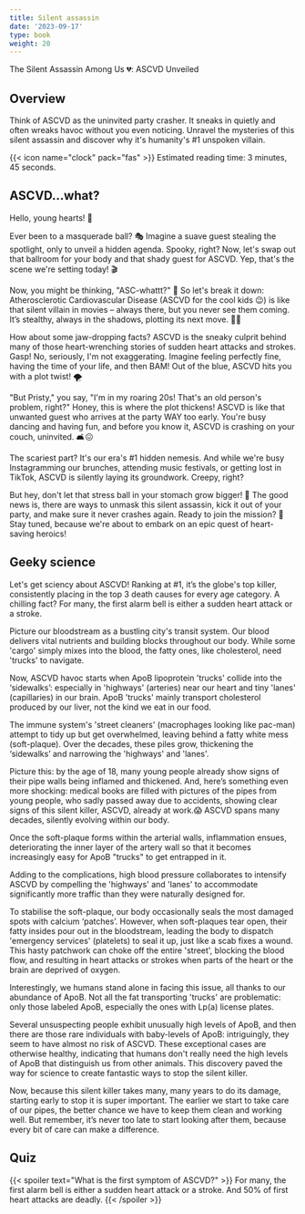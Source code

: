 ```yaml
---
title: Silent assassin
date: '2023-09-17'
type: book
weight: 20
---
```


The Silent Assassin Among Us 💔: ASCVD Unveiled   

<!--more-->

## Overview
Think of ASCVD as the uninvited party crasher. It sneaks in quietly and often wreaks havoc without you even noticing. Unravel the mysteries of this silent assassin and discover why it's humanity's #1 unspoken villain.

{{< icon name="clock" pack="fas" >}} Estimated reading time: 3 minutes, 45 seconds.

## ASCVD...what?

Hello, young hearts! 🌟

Ever been to a masquerade ball? 🎭 Imagine a suave guest stealing the spotlight, only to unveil a hidden agenda. Spooky, right? Now, let's swap out that ballroom for your body and that shady guest for ASCVD. Yep, that's the scene we're setting today! 🎬

Now, you might be thinking, "ASC-whattt?" 🤨 So let's break it down: Atherosclerotic Cardiovascular Disease (ASCVD for the cool kids 😉) is like that silent villain in movies – always there, but you never see them coming. It’s stealthy, always in the shadows, plotting its next move. 🕵️‍♀️

How about some jaw-dropping facts? ASCVD is the sneaky culprit behind many of those heart-wrenching stories of sudden heart attacks and strokes. Gasp! No, seriously, I'm not exaggerating. Imagine feeling perfectly fine, having the time of your life, and then BAM! Out of the blue, ASCVD hits you with a plot twist! 🌪️

"But Pristy," you say, "I'm in my roaring 20s! That's an old person's problem, right?" Honey, this is where the plot thickens! ASCVD is like that unwanted guest who arrives at the party WAY too early. You're busy dancing and having fun, and before you know it, ASCVD is crashing on your couch, uninvited. 🛋️😖

The scariest part? It's our era's #1 hidden nemesis. And while we're busy Instagramming our brunches, attending music festivals, or getting lost in TikTok, ASCVD is silently laying its groundwork. Creepy, right?

But hey, don't let that stress ball in your stomach grow bigger! 🎈 The good news is, there are ways to unmask this silent assassin, kick it out of your party, and make sure it never crashes again. Ready to join the mission? 🚀 Stay tuned, because we're about to embark on an epic quest of heart-saving heroics!

## Geeky science

Let's get sciency about ASCVD! Ranking at #1, it’s the globe's top killer, consistently placing in the top 3 death causes for every age category. A chilling fact? For many, the first alarm bell is either a sudden heart attack or a stroke.

Picture our bloodstream as a bustling city's transit system. Our blood delivers vital nutrients and building blocks throughout our body. While some 'cargo' simply mixes into the blood, the fatty ones, like cholesterol, need 'trucks' to navigate.

Now, ASCVD havoc starts when ApoB lipoprotein 'trucks' collide into the ‘sidewalks’: especially in 'highways' (arteries) near our heart and tiny 'lanes' (capillaries) in our brain. ApoB 'trucks' mainly transport cholesterol produced by our liver, not the kind we eat in our food.

The immune system's 'street cleaners' (macrophages looking like pac-man) attempt to tidy up but get overwhelmed, leaving behind a fatty white mess (soft-plaque). Over the decades, these piles grow, thickening the ‘sidewalks’ and narrowing the 'highways' and 'lanes'.

Picture this: by the age of 18, many young people already show signs of their pipe walls being inflamed and thickened. And, here’s something even more shocking: medical books are filled with pictures of the pipes from young people, who sadly passed away due to accidents, showing clear signs of this silent killer, ASCVD, already at work.😱
ASCVD spans many decades, silently evolving within our body.

Once the soft-plaque forms within the arterial walls, inflammation ensues, deteriorating the inner layer of the artery wall so that it becomes increasingly easy for ApoB "trucks" to get entrapped in it.

Adding to the complications, high blood pressure collaborates to intensify ASCVD by compelling the 'highways' and 'lanes' to accommodate significantly more traffic than they were naturally designed for. 

To stabilise the soft-plaque, our body occasionally seals the most damaged spots with calcium ‘patches’. However, when soft-plaques tear open, their fatty insides pour out in the bloodstream, leading the body to dispatch 'emergency services' (platelets) to seal it up, just like a scab fixes a wound. This hasty patchwork can choke off the entire 'street', blocking the blood flow, and resulting in heart attacks or strokes when parts of the heart or the brain are deprived of oxygen.

Interestingly, we humans stand alone in facing this issue, all thanks to our abundance of ApoB. Not all the fat transporting 'trucks' are problematic: only those labeled ApoB, especially the ones with Lp(a) license plates.

Several unsuspecting people exhibit unusually high levels of ApoB, and then there are those rare individuals with baby-levels of ApoB: intriguingly, they seem to have almost no risk of ASCVD. These exceptional cases are otherwise healthy, indicating that humans don't really need the high levels of ApoB that distinguish us from other animals. This discovery paved the way for science to create fantastic ways to stop the silent killer.

Now, because this silent killer takes many, many years to do its damage, starting early to stop it is super important. The earlier we start to take care of our pipes, the better chance we have to keep them clean and working well. But remember, it’s never too late to start looking after them, because every bit of care can make a difference.



## Quiz

{{< spoiler text="What is the first symptom of ASCVD?" >}}
For many, the first alarm bell is either a sudden heart attack or a stroke. And 50% of first heart attacks are deadly.
{{< /spoiler >}}


